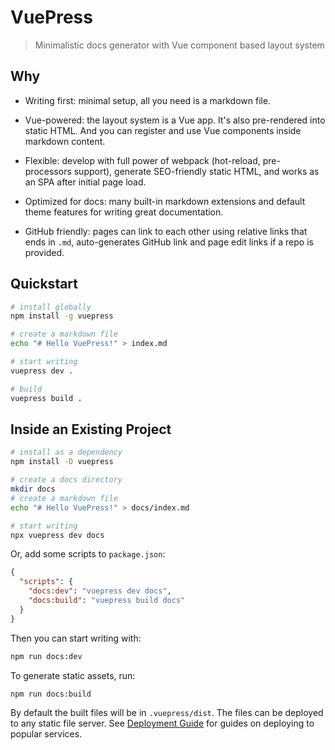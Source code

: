 # VuePress

> Minimalistic docs generator with Vue component based layout system

## Why

- Writing first: minimal setup, all you need is a markdown file.

- Vue-powered: the layout system is a Vue app. It's also pre-rendered into static HTML. And you can register and use Vue components inside markdown content.

- Flexible: develop with full power of webpack (hot-reload, pre-processors support), generate SEO-friendly static HTML, and works as an SPA after initial page load.

- Optimized for docs: many built-in markdown extensions and default theme features for writing great documentation.

- GitHub friendly: pages can link to each other using relative links that ends in `.md`, auto-generates GitHub link and page edit links if a repo is provided.

## Quickstart

``` bash
# install globally
npm install -g vuepress

# create a markdown file
echo "# Hello VuePress!" > index.md

# start writing
vuepress dev .

# build
vuepress build .
```

## Inside an Existing Project

``` bash
# install as a dependency
npm install -D vuepress

# create a docs directory
mkdir docs
# create a markdown file
echo "# Hello VuePress!" > docs/index.md

# start writing
npx vuepress dev docs
```

Or, add some scripts to `package.json`:

``` json
{
  "scripts": {
    "docs:dev": "vuepress dev docs",
    "docs:build": "vuepress build docs"
  }
}
```

Then you can start writing with:

``` bash
npm run docs:dev
```

To generate static assets, run:

``` bash
npm run docs:build
```

By default the built files will be in `.vuepress/dist`. The files can be deployed to any static file server. See [Deployment Guide](./deploy.md) for guides on deploying to popular services.
